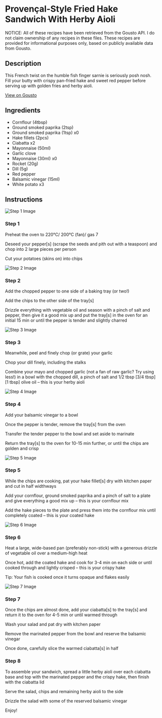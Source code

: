 # Provençal-Style Fried Hake Sandwich With Herby Aioli

NOTICE: All of these recipes have been retrieved from the Gousto API. I do not claim ownership of any recipes in these files. These recipes are provided for informational purposes only, based on publicly available data from Gousto.

## Description

This French twist on the humble fish finger sarnie is seriously posh nosh. Fill your butty with crispy pan-fried hake and sweet red pepper before serving up with golden fries and herby aioli.   
 

[View on Gousto](https://www.gousto.co.uk/recipes/cookbook/provencal-style-fried-hake-sandwich-with-herby-aioli)

## Ingredients

- Cornflour (4tbsp)
- Ground smoked paprika (2tsp)
- Ground smoked paprika (1tsp) x0
- Hake fillets (2pcs)
- Ciabatta x2
- Mayonnaise (50ml)
- Garlic clove
- Mayonnaise (30ml) x0
- Rocket (20g)
- Dill (5g)
- Red pepper
- Balsamic vinegar (15ml)
- White potato x3

## Instructions

![Step 1 Image](https://production-media.gousto.co.uk/cms/recipe-step-image/Step-1-1658226056060-x200.jpg)

### Step 1

Preheat the oven to 220°C/ 200°C (fan)/ gas 7

Deseed your pepper[s] (scrape the seeds and pith out with a teaspoon) and chop into 2 large pieces per person

Cut your potatoes (skins on) into chips

![Step 2 Image](https://production-media.gousto.co.uk/cms/recipe-step-image/Step-2-1658226059590-x200.jpg)

### Step 2

Add the chopped pepper to one side of a baking tray (or two!)

Add the chips to the other side of the tray[s]

Drizzle everything with vegetable oil and season with a pinch of salt and pepper, then give it a good mix up and put the tray[s] in the oven for an initial 15 min or until the pepper is tender and slightly charred

![Step 3 Image](https://production-media.gousto.co.uk/cms/recipe-step-image/Step-3-1658226062975-x200.jpg)

### Step 3

Meanwhile, peel and finely chop (or grate) your garlic

Chop your dill finely, including the stalks

Combine your mayo and chopped garlic (not a fan of raw garlic? Try using less!) in a bowl with the chopped dill, a pinch of salt and 1/2 tbsp<span class="text-danger"> <span class="text-purple">[3/4 tbsp]</span> [1 tbsp]</span> olive oil – this is your herby aioli

![Step 4 Image](https://production-media.gousto.co.uk/cms/recipe-step-image/Step-4-1658226067252-x200.jpg)

### Step 4

Add your balsamic vinegar to a bowl

Once the pepper is tender, remove the tray[s] from the oven

Transfer the tender pepper to the bowl and set aside to marinate

Return the tray[s] to the oven for 10-15 min further, or until the chips are golden and crisp

![Step 5 Image](https://production-media.gousto.co.uk/cms/recipe-step-image/Step-5-1658226070951-x200.jpg)

### Step 5

While the chips are cooking, pat your hake fillet[s] dry with kitchen paper and cut in half widthways

Add your cornflour, ground smoked paprika and a pinch of salt to a plate and give everything a good mix up – this is your cornflour mix

Add the hake pieces to the plate and press them into the cornflour mix until completely coated – this is your coated hake

![Step 6 Image](https://production-media.gousto.co.uk/cms/recipe-step-image/Step-6-1658226074835-x200.jpg)

### Step 6

Heat a large, wide-based pan (preferably non-stick) with a generous drizzle of vegetable oil over a medium-high heat

Once hot, add the coated hake and cook for 3-4 min on each side or until cooked through and lightly crisped – this is your crispy hake

Tip: Your fish is cooked once it turns opaque and flakes easily

![Step 7 Image](https://production-media.gousto.co.uk/cms/recipe-step-image/Step-7-1658226078952-x200.jpg)

### Step 7

Once the chips are almost done, add your ciabatta[s] to the tray[s] and return it to the oven for 4-5 min or until warmed through

Wash your salad and pat dry with kitchen paper

Remove the marinated pepper from the bowl and reserve the balsamic vinegar

Once done, carefully slice the warmed ciabatta[s] in half

### Step 8

To assemble your sandwich, spread a little herby aioli over each ciabatta base and top with the marinated pepper and the crispy hake, then finish with the ciabatta lid

Serve the salad, chips and remaining herby aioli to the side

Drizzle the salad with some of the reserved balsamic vinegar

Enjoy!

